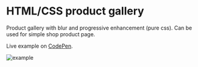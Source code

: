 # HTML/CSS product gallery
Product gallery with blur and progressive enhancement (pure css). Can be used for simple shop product page.

Live example on [CodePen](http://codepen.io/wwwebneko/details/oLxmVo/).


![example](https://s31.postimg.org/5poesgh97/cover.jpg "Example")
